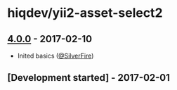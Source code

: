 # hiqdev/yii2-asset-select2

## [4.0.0] - 2017-02-10

- Inited basics ([@SilverFire])

## [Development started] - 2017-02-01

[@hiqsol]: https://github.com/hiqsol
[sol@hiqdev.com]: https://github.com/hiqsol
[@SilverFire]: https://github.com/SilverFire
[d.naumenko.a@gmail.com]: https://github.com/SilverFire
[@tafid]: https://github.com/tafid
[andreyklochok@gmail.com]: https://github.com/tafid
[@BladeRoot]: https://github.com/BladeRoot
[bladeroot@gmail.com]: https://github.com/BladeRoot
[Under development]: https://github.com/hiqdev/yii2-asset-select2/releases
[4.0.0]: https://github.com/hiqdev/yii2-asset-select2/releases/tag/4.0.0
